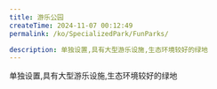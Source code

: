 ```yaml
---
title: 游乐公园
createTime: 2024-11-07 00:12:49
permalink: /ko/SpecializedPark/FunParks/

description: 单独设置,具有大型游乐设施,生态环境较好的绿地
---
```


单独设置,具有大型游乐设施,生态环境较好的绿地